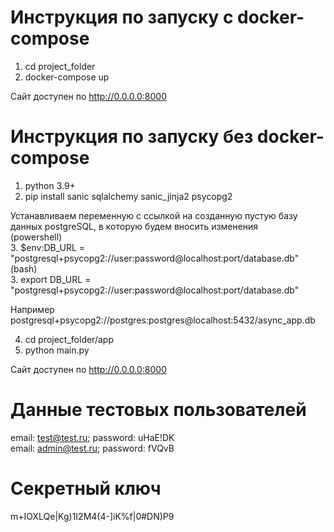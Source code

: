 # Инструкция по запуску с docker-compose  
1. cd project_folder  
2. docker-compose up  
  
Сайт доступен по http://0.0.0.0:8000  
  
# Инструкция по запуску без docker-compose
1. python 3.9+
2. pip install sanic sqlalchemy sanic_jinja2 psycopg2

Устанавливаем переменную с ссылкой на созданную пустую базу данных postgreSQL, в которую будем вносить изменения  
(powershell)  
3. $env:DB_URL = "postgresql+psycopg2://user:password@localhost:port/database.db"  
(bash)  
3. export DB_URL = "postgresql+psycopg2://user:password@localhost:port/database.db"  
  
Например postgresql+psycopg2://postgres:postgres@localhost:5432/async_app.db  
  
4. cd project_folder/app  
5. python main.py
  
Сайт доступен по http://0.0.0.0:8000  
  
# Данные тестовых пользователей
email: test@test.ru; password: uHaE!DK  
email: admin@test.ru; password: fVQvB  

# Секретный ключ
m+IOXLQe|Kg)1I2M4(4-]iK%f|0#DN)P9
